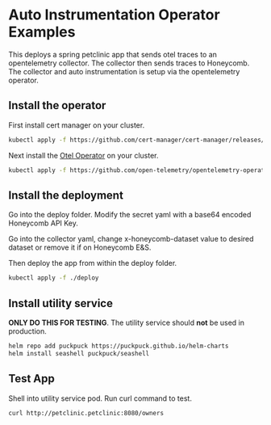 # Auto Instrumentation Operator Examples

This deploys a spring petclinic app that sends otel traces to an opentelemetry collector. The collector then sends traces to Honeycomb. The collector and auto instrumentation is setup via the opentelemetry operator.

## Install the operator

First install cert manager on your cluster. 

```bash
kubectl apply -f https://github.com/cert-manager/cert-manager/releases/download/v1.9.1/cert-manager.yaml
```

Next install the [Otel Operator](https://github.com/open-telemetry/opentelemetry-operator) on your cluster. 

```bash
kubectl apply -f https://github.com/open-telemetry/opentelemetry-operator/releases/latest/download/opentelemetry-operator.yaml
```

## Install the deployment

Go into the deploy folder. Modify the secret yaml with a base64 encoded Honeycomb API Key.  

Go into the collector yaml, change x-honeycomb-dataset value to desired dataset or remove it if on Honeycomb E&S.

Then deploy the app from within the deploy folder.  


```bash
kubectl apply -f ./deploy
```

## Install utility service

**ONLY DO THIS FOR TESTING**. The utility service should **not** be used in production.

```bash
helm repo add puckpuck https://puckpuck.github.io/helm-charts
helm install seashell puckpuck/seashell
```

## Test App

Shell into utility service pod.  Run curl command to test.

```bash
curl http://petclinic.petclinic:8080/owners
```


